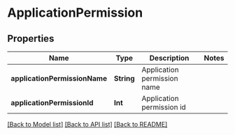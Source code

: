# ApplicationPermission

## Properties
Name | Type | Description | Notes
------------ | ------------- | ------------- | -------------
**applicationPermissionName** | **String** | Application permission name | 
**applicationPermissionId** | **Int** | Application permission id | 

[[Back to Model list]](../README.md#documentation-for-models) [[Back to API list]](../README.md#documentation-for-api-endpoints) [[Back to README]](../README.md)


